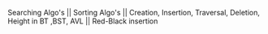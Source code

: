 Searching Algo's
|| Sorting Algo's || Creation, Insertion, Traversal, Deletion, Height in BT ,BST, AVL 
|| Red-Black insertion

